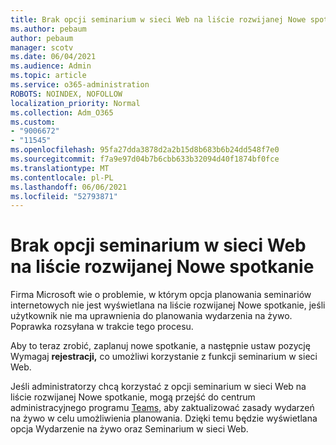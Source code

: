 ```yaml
---
title: Brak opcji seminarium w sieci Web na liście rozwijanej Nowe spotkanie
ms.author: pebaum
author: pebaum
manager: scotv
ms.date: 06/04/2021
ms.audience: Admin
ms.topic: article
ms.service: o365-administration
ROBOTS: NOINDEX, NOFOLLOW
localization_priority: Normal
ms.collection: Adm_O365
ms.custom:
- "9006672"
- "11545"
ms.openlocfilehash: 95fa27dda3878d2a2b15d8b683b6b24dd548f7e0
ms.sourcegitcommit: f7a9e97d04b7b6cbb633b32094d40f1874bf0fce
ms.translationtype: MT
ms.contentlocale: pl-PL
ms.lasthandoff: 06/06/2021
ms.locfileid: "52793871"
---
```

# <a name="webinar-option-missing-in-new-meeting-drop-down"></a>Brak opcji seminarium w sieci Web na liście rozwijanej Nowe spotkanie

Firma Microsoft wie o problemie, w którym opcja  planowania seminariów internetowych nie jest wyświetlana na liście rozwijanej Nowe spotkanie, jeśli użytkownik nie ma uprawnienia do planowania wydarzenia na żywo. Poprawka rozsyłana w trakcie tego procesu.

Aby to teraz zrobić, zaplanuj nowe spotkanie, a następnie ustaw pozycję Wymagaj **rejestracji,** co umożliwi korzystanie z funkcji seminarium w sieci Web.

Jeśli administratorzy chcą korzystać  z opcji seminarium w sieci Web na liście rozwijanej Nowe spotkanie, mogą przejść do centrum administracyjnego programu [Teams,](https://admin.teams.microsoft.com/policies/broadcasts) aby zaktualizować zasady wydarzeń na żywo w celu umożliwienia planowania. Dzięki temu będzie wyświetlana opcja Wydarzenie na żywo oraz Seminarium w sieci Web.